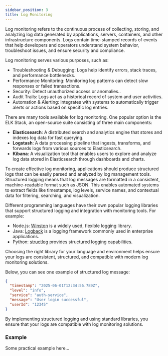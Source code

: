 ```yaml
---
sidebar_position: 3
title: Log Monitoring
---
```


<!--Teemu jatkaa tästä-->

Log monitoring refers to the continuous process of collecting, storing, and analyzing log data generated by applications, servers, containers, and other infrastructure components. Logs contain time-stamped records of events that help developers and operators understand system behavior, troubleshoot issues, and ensure security and compliance.

Log monitoring serves various purposes, such as:
- Troubleshooting & Debugging: Logs help identify errors, stack traces, and performance bottlenecks.
- Performance Monitoring: Monitoring log patterns can detect slow responses or failed transactions.
- Security: Detect unauthorized access or anomalies..
- Audit Trails: Logs act as a historical record of system and user activities.
- Automation & Alerting: Integrates with systems to automatically trigger alerts or actions based on specific log entries.

There are many tools available for log monitoring. One popular option is the ELK Stack, an open-source suite consisting of three main components:
- **Elasticsearch**: A distributed search and analytics engine that stores and indexes log data for fast querying.
- **Logstash**: A data processing pipeline that ingests, transforms, and forwards logs from various sources to Elasticsearch.
- **Kibana**: A visualization tool that enables users to explore and analyze log data stored in Elasticsearch through dashboards and charts.

To create effective log monitoring, applications should produce structured logs that can be easily parsed and analyzed by log management tools. Structured logging means that log messages are formatted in a consistent, machine-readable format such as JSON. This enables automated systems to extract fields like timestamps, log levels, service names, and contextual data for filtering, searching, and visualization.

Different programming languages have their own popular logging libraries that support structured logging and integration with monitoring tools. For example:

- Node.js: [Winston](https://github.com/winstonjs/winston) is a widely used, flexible logging library.
- Java: [Logback](https://logback.qos.ch/) is a logging framework commonly used in enterprise applications.
- Python: [structlog](https://www.structlog.org/) provides structured logging capabilities.

Choosing the right library for your language and environment helps ensure your logs are consistent, structured, and compatible with modern log monitoring solutions.

Below, you can see one example of structured log message:

```json title="JSON log message (Node.js with Winston)"
{
  "timestamp": "2025-06-01T12:34:56.789Z",
  "level": "info",
  "service": "auth-service",
  "message": "User login successful",
  "userId": "12345"
}
```
By implementing structured logging and using standard libraries, you ensure that your logs are compatible with  log monitoring solutions.

### Example

Some practical example here...

